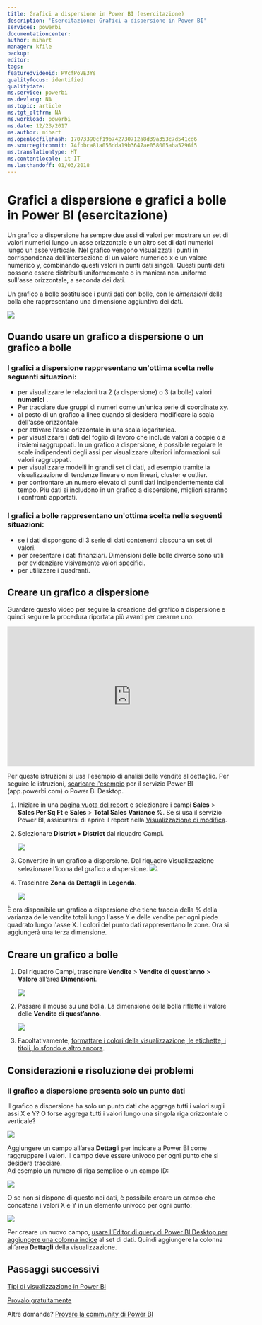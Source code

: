 ```yaml
---
title: Grafici a dispersione in Power BI (esercitazione)
description: 'Esercitazione: Grafici a dispersione in Power BI'
services: powerbi
documentationcenter: 
author: mihart
manager: kfile
backup: 
editor: 
tags: 
featuredvideoid: PVcfPoVE3Ys
qualityfocus: identified
qualitydate: 
ms.service: powerbi
ms.devlang: NA
ms.topic: article
ms.tgt_pltfrm: NA
ms.workload: powerbi
ms.date: 12/23/2017
ms.author: mihart
ms.openlocfilehash: 17073390cf19b742730712a8d39a353c7d541cd6
ms.sourcegitcommit: 74fbbca81a056dda19b3647ae058005aba5296f5
ms.translationtype: HT
ms.contentlocale: it-IT
ms.lasthandoff: 01/03/2018
---
```

# <a name="scatter-charts-and-bubble-charts-in-power-bi-tutorial"></a>Grafici a dispersione e grafici a bolle in Power BI (esercitazione)
Un grafico a dispersione ha sempre due assi di valori per mostrare un set di valori numerici lungo un asse orizzontale e un altro set di dati numerici lungo un asse verticale. Nel grafico vengono visualizzati i punti in corrispondenza dell'intersezione di un valore numerico x e un valore numerico y, combinando questi valori in punti dati singoli. Questi punti dati possono essere distribuiti uniformemente o in maniera non uniforme sull'asse orizzontale, a seconda dei dati.

Un grafico a bolle sostituisce i punti dati con bolle, con le *dimensioni* della bolla che rappresentano una dimensione aggiuntiva dei dati.

![](media/power-bi-visualization-scatter/power-bi-bubble-chart.png)

## <a name="when-to-use-a-scatter-chart-or-bubble-chart"></a>Quando usare un grafico a dispersione o un grafico a bolle
### <a name="scatter-charts-are-a-great-choice"></a>I grafici a dispersione rappresentano un'ottima scelta nelle seguenti situazioni:
* per visualizzare le relazioni tra 2 (a dispersione) o 3 (a bolle) valori **numerici** .
* Per tracciare due gruppi di numeri come un'unica serie di coordinate xy.
* al posto di un grafico a linee quando si desidera modificare la scala dell'asse orizzontale    
* per attivare l'asse orizzontale in una scala logaritmica.
* per visualizzare i dati del foglio di lavoro che include valori a coppie o a insiemi raggruppati. In un grafico a dispersione, è possibile regolare le scale indipendenti degli assi per visualizzare ulteriori informazioni sui valori raggruppati.
* per visualizzare modelli in grandi set di dati, ad esempio tramite la visualizzazione di tendenze lineare o non lineari, cluster e outlier.
* per confrontare un numero elevato di punti dati indipendentemente dal tempo. Più dati si includono in un grafico a dispersione, migliori saranno i confronti apportati.

### <a name="bubble-charts-are-a-great-choice"></a>I grafici a bolle rappresentano un'ottima scelta nelle seguenti situazioni:
* se i dati dispongono di 3 serie di dati contenenti ciascuna un set di valori.
* per presentare i dati finanziari.  Dimensioni delle bolle diverse sono utili per evidenziare visivamente valori specifici.
* per utilizzare i quadranti.

## <a name="create-a-scatter-chart"></a>Creare un grafico a dispersione
Guardare questo video per seguire la creazione del grafico a dispersione e quindi seguire la procedura riportata più avanti per crearne uno.

<iframe width="560" height="315" src="https://www.youtube.com/embed/PVcfPoVE3Ys?list=PL1N57mwBHtN0JFoKSR0n-tBkUJHeMP2cP" frameborder="0" allowfullscreen></iframe>


Per queste istruzioni si usa l'esempio di analisi delle vendite al dettaglio. Per seguire le istruzioni, [scaricare l'esempio](sample-datasets.md) per il servizio Power BI (app.powerbi.com) o Power BI Desktop.   

1. Iniziare in una [pagina vuota del report](power-bi-report-add-page.md) e selezionare i campi **Sales** \> **Sales Per Sq Ft** e **Sales** > **Total Sales Variance %**. Se si usa il servizio Power BI, assicurarsi di aprire il report nella [Visualizzazione di modifica](service-interact-with-a-report-in-editing-view.md).
 
2. Selezionare **District > District** dal riquadro Campi.
   
    ![](media/power-bi-visualization-scatter/power-bi-bar-chart.png)
4. Convertire in un grafico a dispersione. Dal riquadro Visualizzazione selezionare l'icona del grafico a dispersione.
   ![](media/power-bi-visualization-scatter/pbi_scatter_chart_icon.png).
5. Trascinare **Zona** da **Dettagli** in **Legenda**.
   
    ![](media/power-bi-visualization-scatter/power-bi-scatter.png)

È ora disponibile un grafico a dispersione che tiene traccia della % della varianza delle vendite totali lungo l'asse Y e delle vendite per ogni piede quadrato lungo l'asse X.  I colori del punto dati rappresentano le zone.  Ora si aggiungerà una terza dimensione.

## <a name="create-a-bubble-chart"></a>Creare un grafico a bolle
1. Dal riquadro Campi, trascinare **Vendite** > **Vendite di quest’anno** > **Valore** all’area **Dimensioni**. 
   
   ![](media/power-bi-visualization-scatter/power-bi-bubble.png)
2. Passare il mouse su una bolla.  La dimensione della bolla riflette il valore delle **Vendite di quest’anno**.
   
    ![](media/power-bi-visualization-scatter/pbi_scatter_chart_hover.png)
3. Facoltativamente, [formattare i colori della visualizzazione, le etichette, i titoli, lo sfondo e altro ancora](service-getting-started-with-color-formatting-and-axis-properties.md).

## <a name="considerations-and-troubleshooting"></a>Considerazioni e risoluzione dei problemi
### <a name="your-scatter-chart-has-only-one-data-point"></a>**Il grafico a dispersione presenta solo un punto dati**
Il grafico a dispersione ha solo un punto dati che aggrega tutti i valori sugli assi X e Y?  O forse aggrega tutti i valori lungo una singola riga orizzontale o verticale?

![](media/power-bi-visualization-scatter/pbi_scatter_tshoot1.png)

Aggiungere un campo all’area **Dettagli** per indicare a Power BI come raggruppare i valori. Il campo deve essere univoco per ogni punto che si desidera tracciare.  
Ad esempio un numero di riga semplice o un campo ID:

![](media/power-bi-visualization-scatter/pbi_scatter_tshoot.png)

O se non si dispone di questo nei dati, è possibile creare un campo che concatena i valori X e Y in un elemento univoco per ogni punto:

![](media/power-bi-visualization-scatter/pbi_scatter_tshoot2.png)

Per creare un nuovo campo, [usare l'Editor di query di Power BI Desktop per aggiungere una colonna indice](desktop-add-custom-column.md) al set di dati.  Quindi aggiungere la colonna all’area **Dettagli** della visualizzazione.

## <a name="next-steps"></a>Passaggi successivi
 [Tipi di visualizzazione in Power BI](power-bi-visualization-types-for-reports-and-q-and-a.md)

[Provalo gratuitamente](https://powerbi.com/)  

Altre domande? [Provare la community di Power BI](http://community.powerbi.com/)

